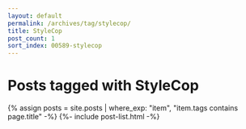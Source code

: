 ```yaml
---
layout: default
permalink: /archives/tag/stylecop/
title: StyleCop
post_count: 1
sort_index: 00589-stylecop
---
```

<h1 class="page-heading">Posts tagged with StyleCop</h1>
{% assign posts = site.posts | where_exp: "item", "item.tags contains page.title" -%}
{%- include post-list.html -%}
